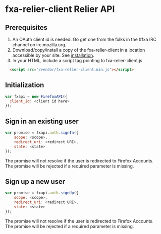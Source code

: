 # fxa-relier-client Relier API

## Prerequisites
1. An OAuth client id is needed. Go get one from the folks in the #fxa IRC channel on irc.mozilla.org.
2. Download/copy/install a copy of the fxa-relier-client in a location accessible by your site. See [installation](./README.md#installation).
3. In your HTML, include a script tag pointing to fxa-relier-client.js
```html
  <script src="/vendor/fxa-relier-client.min.js"></script>
```

## Initialization

```js
var fxapi = new FirefoxAPI({
  client_id: <client id here>
});
```

## Sign in an existing user

```js
var promise = fxapi.auth.signIn({
    scope: <scope>,
    redirect_uri: <redirect URI>,
    state: <state>
});
```

The promise will not resolve if the user is redirected to Firefox Accounts. The promise will be rejected if a required parameter is missing.

## Sign up a new user

```js
var promise = fxapi.auth.signUp({
    scope: <scope>,
    redirect_uri: <redirect URI>,
    state: <state>
});
```

The promise will not resolve if the user is redirected to Firefox Accounts. The promise will be rejected if a required parameter is missing.

